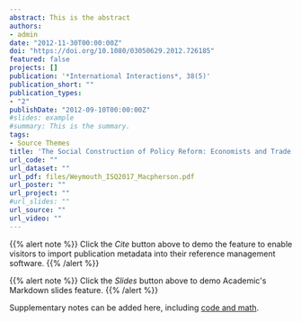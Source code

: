 ```yaml
---
abstract: This is the abstract
authors:
- admin
date: "2012-11-30T00:00:00Z"
doi: "https://doi.org/10.1080/03050629.2012.726185"
featured: false
projects: []
publication: '*International Interactions*, 38(5)'
publication_short: ""
publication_types:
- "2"
publishDate: "2012-09-10T00:00:00Z"
#slides: example
#summary: This is the summary.
tags:
- Source Themes
title: 'The Social Construction of Policy Reform: Economists and Trade Liberalization around the World'
url_code: ""
url_dataset: ""
url_pdf: files/Weymouth_ISQ2017_Macpherson.pdf
url_poster: ""
url_project: ""
#url_slides: ""
url_source: ""
url_video: ""
---
```


{{% alert note %}}
Click the *Cite* button above to demo the feature to enable visitors to import publication metadata into their reference management software.
{{% /alert %}}

{{% alert note %}}
Click the *Slides* button above to demo Academic's Markdown slides feature.
{{% /alert %}}

Supplementary notes can be added here, including [code and math](https://sourcethemes.com/academic/docs/writing-markdown-latex/).
